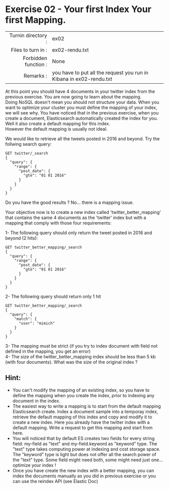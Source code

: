 # Exercise 02 - Your first Index Your first Mapping.

|                         |                    |
| -----------------------:| ------------------ |
|   Turnin directory :    |  ex02              |
|   Files to turn in :    |  ex02-rendu.txt    |
|   Forbidden function :  |  None              |
|   Remarks :             |  you have to put all the request you run in Kibana in ex02-rendu.txt |

At this point you should have 4 documents in your twitter index from the previous exercise. You are now going to learn about the mapping.  
Doing NoSQL doesn't mean you should not structure your data. When you want to optimize your cluster you must define the mapping of your index, we will see why. You have noticed that in the previous exercise, when you create a document, Elasticsearch automatically created the index for you. Well it also create a default mapping for this index.  
However the default mapping is usually not ideal.

We would like to retrieve all the tweets posted in 2016 and beyond. Try the follwing search query:
```
GET twitter/_search
{
  "query": {
    "range": {
      "post_date": {
        "gte": "01 01 2016"
      }
    }
  }
}
```
Do you have the good results ? No... there is a mapping issue.

Your objective now is to create a new index called 'twitter_better_mapping' that contains the same 4 documents as the 'twitter' index but with a mapping that comply with those four requirements:  

1- The following query should only return the tweet posted in 2016 and beyond (2 hits):
```
GET twitter_better_mapping/_search
{
  "query": {
    "range": {
      "post_date": {
        "gte": "01 01 2016"
      }
    }
  }
}
```
2- The following query should return only 1 hit
```
GET twitter_better_mapping/_search
{
  "query": {
    "match": {
      "user": "mimich"
    }
  }
}
```
3- The mapping must be strict (if you try to index document with field not defined in the mapping, you get an error)  
4- The size of the twitter_better_mapping index should be less than 5 kb (with four documents). What was the size of the original index ?
  

## Hint:  
- You can't modify the mapping of an existing index, so you have to define the mapping when you create the index, prior to indexing any document in the index.  
- The easiest way to write a mapping is to start from the default mapping Elasticsearch create. Index a document sample into a temporay index, retrieve the default mapping of this index and copy and modify it to create a new index. Here you already have the twitter index with a default mapping. Write a request to get this mapping and start from here.  
- You will noticed that by default ES creates two fields for every string field: my-field as "text" and my-field.keyword as "keyword" type. The "text" type takes computing power at indexing and cost storage space. The "keyword" type is light but does not offer all the search power of the "text" type. Some field might need both, some might need just one... optimize your index !  
- Once you have create the new index with a better mapping, you can index the documents manually as you did in previous exercise or you can use the reindex API (see Elastic Doc)
